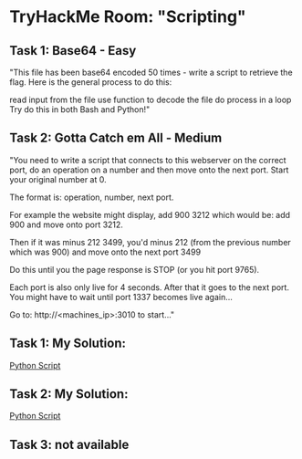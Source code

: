 # TryHackMe Room: "Scripting"  

## Task 1: Base64 - Easy  

"This file has been base64 encoded 50 times - write a script to retrieve the flag. Here is the general process to do this:

read input from the file
use function to decode the file
do process in a loop
Try do this in both Bash and Python!"  

## Task 2: Gotta Catch em All - Medium

"You need to write a script that connects to this webserver on the correct port, do an operation on a number and then move onto the next port. Start your original number at 0.

The format is: operation, number, next port.

For example the website might display, add 900 3212 which would be: add 900 and move onto port 3212.

Then if it was minus 212 3499, you'd minus 212 (from the previous number which was 900) and move onto the next port 3499

Do this until you the page response is STOP (or you hit port 9765).

Each port is also only live for 4 seconds. After that it goes to the next port. You might have to wait until port 1337 becomes live again...

Go to: http://<machines_ip>:3010 to start..."  

## Task 1: My Solution:  
[Python Script](https://github.com/CheeseC4k3/TryHackMe-Scripting/blob/main/thmbase.py)  
## Task 2: My Solution:  
[Python Script](https://github.com/CheeseC4k3/TryHackMe-Scripting/blob/main/thmsocket.py)  
## Task 3: not available